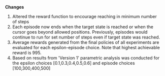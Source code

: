 **Changes**
1. Altered the reward function to encourage reaching in minimum number of steps
2. Each episode now ends when the target state is reached or when the cursor goes beyond allowed positions. Previously, episodes would continue to run for set number of steps even if target state was reached.
3. Average rewards generated from the final policies of all experiments are evaluated for each epsilon-episode choice. Note that highest achievable reward is 995.
4. Based on results from 'Version 1' parametric analysis was conducted for the epsilon choices [0.1,0.3,0.4,0.5,0.6] and episode choices [100,300,400,500]
